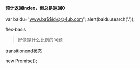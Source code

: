 
#### 预计返回index，但总是返回0
var baidu='www.ba$$id@@4ub.com';
alert(baidu.search('.'));


flex-basis
> 好像是什么比例的问题

transitionend状态

new Promise();
